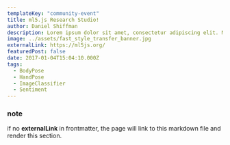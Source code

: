 ```yaml
---
templateKey: "community-event"
title: ml5.js Research Studio!
author: Daniel Shiffman
description: Lorem ipsum dolor sit amet, consectetur adipiscing elit. Mauris faucibus eros varius mauris scelerisque euismod. Nulla varius diam eget tortor placerat, sed interdum justo blandit. Mauris fermentum cursus gravida. Nunc porta ornare molestie. Proin facilisis ut est ac aliquam. Fusce tincidunt felis vitae sapien tempor accumsan. Mauris iaculis, massa sit amet finibus finibus, nulla ex consectetur magna, a tempus massa dolor tincidunt mi. Nulla vel tellus odio. Nulla nec diam vel arcu iaculis tristique. Nunc quis lacus commodo, consequat nisi vel, dignissim nibh. Vivamus fermentum a lectus vitae finibus. Duis id diam vitae nibh imperdiet tristique. Nam posuere et sem eu porta.
image: ../assets/fast_style_transfer_banner.jpg
externalLink: https://ml5js.org/
featuredPost: false
date: 2017-01-04T15:04:10.000Z
tags:
  - BodyPose
  - HandPose
  - ImageClassifier
  - Sentiment
---
```


### note

if no **externalLink** in frontmatter, the page will link to this markdown file and render this section.
